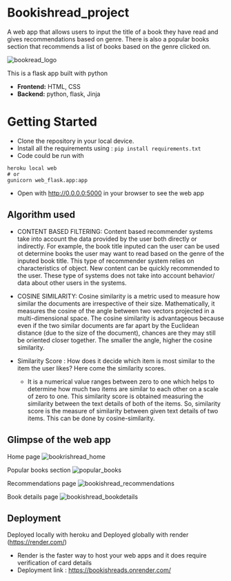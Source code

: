 # Bookishread_project
A web app that allows users to input the title of a book they have read and gives recommendations based on genre. There is also a popular books section that recommends a list of books based on the genre clicked on.


![bookread_logo](https://github.com/Nnenna-udefi/bookishread_project/assets/68693000/8046bafa-d8f4-4a06-bc7f-0dce357c87a5)


This is a flask app built with python
- **Frontend:** HTML, CSS
- **Backend:** python, flask, Jinja

# Getting Started
- Clone the repository in your local device.
- Install all the requirements using : ```pip install requirements.txt```
- Code could be run with
```
heroku local web
# or
gunicorn web_flask.app:app
```
- Open with http://0.0.0.0:5000 in your browser to see the web app
## Algorithm used
- CONTENT BASED FILTERING: Content based recommender systems take into account the data provided by the user both directly or indirectly. For example, the book title inputed can the user can be used ot determine books the user may want to read based on the genre of the inputed book title. This type of recommender system relies on characteristics of object. New content can be quickly recommended to the user. These type of systems does not take into account behavior/ data about other users in the systems.

- COSINE SIMILARITY: Cosine similarity is a metric used to measure how similar the documents are irrespective of their size. Mathematically, it measures the cosine of the angle between two vectors projected in a multi-dimensional space. The cosine similarity is advantageous because even if the two similar documents are far apart by the Euclidean distance (due to the size of the document), chances are they may still be oriented closer together. The smaller the angle, higher the cosine similarity.

- Similarity Score : How does it decide which item is most similar to the item the user likes? Here come the similarity scores.

  - It is a numerical value ranges between zero to one which helps to determine how much two items are similar to each other on a scale of zero to one. This similarity score is obtained measuring the similarity between the text details of both of the items. So, similarity score is the measure of similarity between given text details of two items. This can be done by cosine-similarity.
 
## Glimpse of the web app
Home page ![bookrishread_home](https://github.com/Nnenna-udefi/bookishread_project/assets/68693000/65ec14b2-6411-4179-a071-bc2075ab3d13)

Popular books section ![popular_books](https://github.com/Nnenna-udefi/bookishread_project/assets/68693000/c5eb803d-ab5a-42ee-961b-3b69de9a4724)

Recommendations page ![bookishread_recommendations](https://github.com/Nnenna-udefi/bookishread_project/assets/68693000/086fd46a-c905-4bd0-9dae-dc7aecc81eec)

Book details page ![bookishread_bookdetails](https://github.com/Nnenna-udefi/bookishread_project/assets/68693000/6b98f10b-ea5b-4c3c-a071-dab99c94916f)

## Deployment
Deployed locally with heroku
and Deployed globally with render (https://render.com/)
- Render is the faster way to host your web apps and it does require verification of card details
- Deployment link : https://bookishreads.onrender.com/

